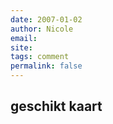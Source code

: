 ```yaml
---
date: 2007-01-02
author: Nicole
email: 
site: 
tags: comment
permalink: false
---
```


geschikt kaart
---